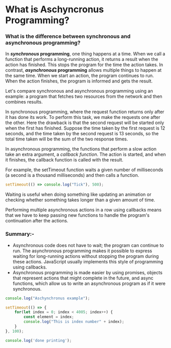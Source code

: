 # What is Aschyncronus Programming?

### What is the difference between synchronous and asynchronous programming?

In ***synchronous* programming**, one thing happens at a time. When we call a function that performs a long-running action, it returns a result when the action has finished. This stops the program for the time the action takes. In contrast, ***asynchronous* programming** allows multiple things to happen at the same time. When we start an action, the program continues to run. When the action finishes, the program is informed and gets the result.

Let's compare synchronous and asynchronous programming using an example: a program that fetches two resources from the network and then combines results.

In synchronous programming, where the request function returns only after it has done its work. To perform this task, we make the requests one after the other. Here the drawback is that the second request will be started only when the first has finished. Suppose the time taken by the first request is 12 seconds, and the time taken by the second request is 13 seconds, so the total time taken will be the sum of the two response times.

In asynchronous programming, the functions that perform a slow action take an extra argument, a *callback function*. The action is started, and when it finishes, the callback function is called with the result.

For example, the setTimeout function waits a given number of milliseconds (a second is a thousand milliseconds) and then calls a function.

```jsx
setTimeout(() => console.log("Tick"), 500);
```

Waiting is useful when doing something like updating an animation or checking whether something takes longer than a given amount of time.

Performing multiple asynchronous actions in a row using callbacks means that we have to keep passing new functions to handle the program's continuation after the actions.

### Summary:-

- Asynchronous code does not have to wait; the program can continue to run. The asynchronous programming makes it possible to express waiting for long-running actions without stopping the program during these actions. JavaScript usually implements this style of programming using callbacks.
- Asynchronous programming is made easier by using promises, objects that represent actions that might complete in the future, and async functions, which allow us to write an asynchronous program as if it were synchronous.

```js
console.log("Aschynchronus example");

setTimeout(() => {
    for(let index = 0; index < 4005; index++) {
        const element = index;
        console.log("This is index number" + index);
    }
}, 100);

console.log('done printing');
```